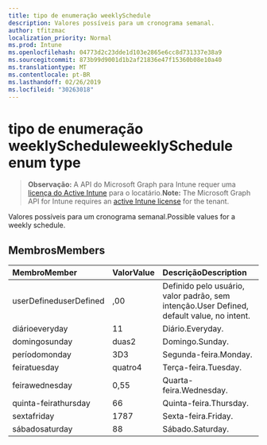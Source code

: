 ```yaml
---
title: tipo de enumeração weeklySchedule
description: Valores possíveis para um cronograma semanal.
author: tfitzmac
localization_priority: Normal
ms.prod: Intune
ms.openlocfilehash: 04773d2c23dde1d103e2865e6cc8d731337e38a9
ms.sourcegitcommit: 873b99d9001d1b2af21836e47f15360b08e10a40
ms.translationtype: MT
ms.contentlocale: pt-BR
ms.lasthandoff: 02/26/2019
ms.locfileid: "30263018"
---
```

# <a name="weeklyschedule-enum-type"></a><span data-ttu-id="fc148-103">tipo de enumeração weeklySchedule</span><span class="sxs-lookup"><span data-stu-id="fc148-103">weeklySchedule enum type</span></span>

> <span data-ttu-id="fc148-104">**Observação:** A API do Microsoft Graph para Intune requer uma [licença do Active Intune](https://go.microsoft.com/fwlink/?linkid=839381) para o locatário.</span><span class="sxs-lookup"><span data-stu-id="fc148-104">**Note:** The Microsoft Graph API for Intune requires an [active Intune license](https://go.microsoft.com/fwlink/?linkid=839381) for the tenant.</span></span>

<span data-ttu-id="fc148-105">Valores possíveis para um cronograma semanal.</span><span class="sxs-lookup"><span data-stu-id="fc148-105">Possible values for a weekly schedule.</span></span>

## <a name="members"></a><span data-ttu-id="fc148-106">Membros</span><span class="sxs-lookup"><span data-stu-id="fc148-106">Members</span></span>
|<span data-ttu-id="fc148-107">Membro</span><span class="sxs-lookup"><span data-stu-id="fc148-107">Member</span></span>|<span data-ttu-id="fc148-108">Valor</span><span class="sxs-lookup"><span data-stu-id="fc148-108">Value</span></span>|<span data-ttu-id="fc148-109">Descrição</span><span class="sxs-lookup"><span data-stu-id="fc148-109">Description</span></span>|
|:---|:---|:---|
|<span data-ttu-id="fc148-110">userDefined</span><span class="sxs-lookup"><span data-stu-id="fc148-110">userDefined</span></span>|<span data-ttu-id="fc148-111">,0</span><span class="sxs-lookup"><span data-stu-id="fc148-111">0</span></span>|<span data-ttu-id="fc148-112">Definido pelo usuário, valor padrão, sem intenção.</span><span class="sxs-lookup"><span data-stu-id="fc148-112">User Defined, default value, no intent.</span></span>|
|<span data-ttu-id="fc148-113">diário</span><span class="sxs-lookup"><span data-stu-id="fc148-113">everyday</span></span>|<span data-ttu-id="fc148-114">1</span><span class="sxs-lookup"><span data-stu-id="fc148-114">1</span></span>|<span data-ttu-id="fc148-115">Diário.</span><span class="sxs-lookup"><span data-stu-id="fc148-115">Everyday.</span></span>|
|<span data-ttu-id="fc148-116">domingo</span><span class="sxs-lookup"><span data-stu-id="fc148-116">sunday</span></span>|<span data-ttu-id="fc148-117">duas</span><span class="sxs-lookup"><span data-stu-id="fc148-117">2</span></span>|<span data-ttu-id="fc148-118">Domingo.</span><span class="sxs-lookup"><span data-stu-id="fc148-118">Sunday.</span></span>|
|<span data-ttu-id="fc148-119">período</span><span class="sxs-lookup"><span data-stu-id="fc148-119">monday</span></span>|<span data-ttu-id="fc148-120">3D</span><span class="sxs-lookup"><span data-stu-id="fc148-120">3</span></span>|<span data-ttu-id="fc148-121">Segunda-feira.</span><span class="sxs-lookup"><span data-stu-id="fc148-121">Monday.</span></span>|
|<span data-ttu-id="fc148-122">feira</span><span class="sxs-lookup"><span data-stu-id="fc148-122">tuesday</span></span>|<span data-ttu-id="fc148-123">quatro</span><span class="sxs-lookup"><span data-stu-id="fc148-123">4</span></span>|<span data-ttu-id="fc148-124">Terça-feira.</span><span class="sxs-lookup"><span data-stu-id="fc148-124">Tuesday.</span></span>|
|<span data-ttu-id="fc148-125">feira</span><span class="sxs-lookup"><span data-stu-id="fc148-125">wednesday</span></span>|<span data-ttu-id="fc148-126">0,5</span><span class="sxs-lookup"><span data-stu-id="fc148-126">5</span></span>|<span data-ttu-id="fc148-127">Quarta-feira.</span><span class="sxs-lookup"><span data-stu-id="fc148-127">Wednesday.</span></span>|
|<span data-ttu-id="fc148-128">quinta-feira</span><span class="sxs-lookup"><span data-stu-id="fc148-128">thursday</span></span>|<span data-ttu-id="fc148-129">6</span><span class="sxs-lookup"><span data-stu-id="fc148-129">6</span></span>|<span data-ttu-id="fc148-130">Quinta-feira.</span><span class="sxs-lookup"><span data-stu-id="fc148-130">Thursday.</span></span>|
|<span data-ttu-id="fc148-131">sexta</span><span class="sxs-lookup"><span data-stu-id="fc148-131">friday</span></span>|<span data-ttu-id="fc148-132">178</span><span class="sxs-lookup"><span data-stu-id="fc148-132">7</span></span>|<span data-ttu-id="fc148-133">Sexta-feira.</span><span class="sxs-lookup"><span data-stu-id="fc148-133">Friday.</span></span>|
|<span data-ttu-id="fc148-134">sábado</span><span class="sxs-lookup"><span data-stu-id="fc148-134">saturday</span></span>|<span data-ttu-id="fc148-135">8</span><span class="sxs-lookup"><span data-stu-id="fc148-135">8</span></span>|<span data-ttu-id="fc148-136">Sábado.</span><span class="sxs-lookup"><span data-stu-id="fc148-136">Saturday.</span></span>|



